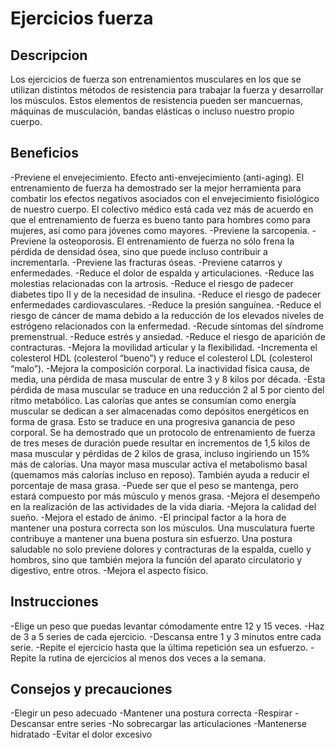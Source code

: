 # Ejercicios fuerza

## Descripcion

Los ejercicios de fuerza son entrenamientos musculares en los que se utilizan distintos métodos de resistencia para trabajar la fuerza y desarrollar los músculos. Estos elementos de resistencia pueden ser mancuernas, máquinas de musculación, bandas elásticas o incluso nuestro propio cuerpo.

## Beneficios

-Previene el envejecimiento. Efecto anti-envejecimiento (anti-aging). El entrenamiento de fuerza ha demostrado ser la mejor herramienta para combatir los efectos negativos asociados con el envejecimiento fisiológico de nuestro cuerpo. El colectivo médico está cada vez más de acuerdo en que el entrenamiento de fuerza es bueno tanto para hombres como para mujeres, así como para jóvenes como mayores.
-Previene la sarcopenia.
-Previene la osteoporosis. El entrenamiento de fuerza no sólo frena la pérdida de densidad ósea, sino que puede incluso contribuir a incrementarla.
-Previene las fracturas óseas.
-Previene catarros y enfermedades.
-Reduce el dolor de espalda y articulaciones.
-Reduce las molestias relacionadas con la artrosis.
-Reduce el riesgo de padecer diabetes tipo II y de la necesidad de insulina.
-Reduce el riesgo de padecer enfermedades cardiovasculares.
-Reduce la presión sanguínea.
-Reduce el riesgo de cáncer de mama debido a la reducción de los elevados niveles de estrógeno relacionados con la enfermedad.
-Recude síntomas del síndrome premenstrual.
-Reduce estrés y ansiedad.
-Reduce el riesgo de aparición de contracturas.
-Mejora la movilidad articular y la flexibilidad.
-Incrementa el colesterol HDL (colesterol “bueno”) y reduce el colesterol LDL (colesterol “malo”).
-Mejora la composición corporal. La inactividad física causa, de media, una pérdida de masa muscular de entre 3 y 8 kilos por década. -Esta pérdida de masa muscular se traduce en una reducción 2 al 5 por ciento del ritmo metabólico. Las calorías que antes se consumían como energía muscular se dedican a ser almacenadas como depósitos energéticos en forma de grasa. Esto se traduce en una progresiva ganancia de peso corporal. Se ha demostrado que un protocolo de entrenamiento de fuerza de tres meses de duración puede resultar en incrementos de 1,5 kilos de masa muscular y pérdidas de 2 kilos de grasa, incluso ingiriendo un 15% más de calorías. Una mayor masa muscular activa el metabolismo basal (quemamos más calorías incluso en reposo). También ayuda a reducir el porcentaje de masa grasa. -Puede ser que el peso se mantenga, pero estará compuesto por más músculo y menos grasa.
-Mejora el desempeño en la realización de las actividades de la vida diaria.
-Mejora la calidad del sueño.
-Mejora el estado de ánimo.
-El principal factor a la hora de mantener una postura correcta son los músculos. Una musculatura fuerte contribuye a mantener una buena postura sin esfuerzo. Una postura saludable no solo previene dolores y contracturas de la espalda, cuello y hombros, sino que también mejora la función del aparato circulatorio y digestivo, entre otros.
-Mejora el aspecto físico.

## Instrucciones 

-Elige un peso que puedas levantar cómodamente entre 12 y 15 veces. 
-Haz de 3 a 5 series de cada ejercicio. 
-Descansa entre 1 y 3 minutos entre cada serie. 
-Repite el ejercicio hasta que la última repetición sea un esfuerzo. 
-Repite la rutina de ejercicios al menos dos veces a la semana. 

## Consejos y precauciones 

-Elegir un peso adecuado
-Mantener una postura correcta
-Respirar
-Descansar entre series
-No sobrecargar las articulaciones
-Mantenerse hidratado
-Evitar el dolor excesivo